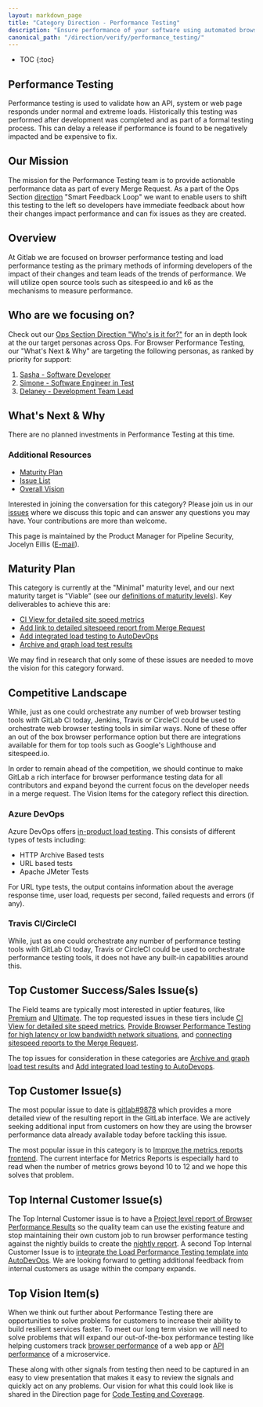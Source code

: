 ```yaml
---
layout: markdown_page
title: "Category Direction - Performance Testing"
description: "Ensure performance of your software using automated browser performance, accessibility, and load testing. Learn more here!"
canonical_path: "/direction/verify/performance_testing/"
---
```


- TOC
{:toc}

## Performance Testing

Performance testing is used to validate how an API, system or web page responds under normal and extreme loads. Historically this testing was performed after development was completed and as part of a formal testing process. This can delay a release if performance is found to be negatively impacted and be expensive to fix.

## Our Mission

The mission for the Performance Testing team is to provide actionable performance data as part of every Merge Request. As a part of the Ops Section [direction](/direction/ops/#smart-feedback-loop) "Smart Feedback Loop" we want to enable users to shift this testing to the left so developers have immediate feedback about how their changes impact performance and can fix issues as they are created.

## Overview

At Gitlab we are focused on browser performance testing and load performance testing as the primary methods of informing developers of the impact of their changes and team leads of the trends of performance. We will utilize open source tools such as sitespeed.io and k6 as the mechanisms to measure performance.

## Who are we focusing on? 

Check out our [Ops Section Direction "Who's is it for?"](/direction/ops/#who-is-it-for) for an in depth look at the our target personas across Ops. For Browser Performance Testing, our "What's Next & Why" are targeting the following personas, as ranked by priority for support: 

1. [Sasha - Software Developer](https://handbook.gitlab.com/handbook/product/personas/#sasha-software-developer)
1. [Simone - Software Engineer in Test](https://handbook.gitlab.com/handbook/product/personas/#simone-software-engineer-in-test)
1. [Delaney - Development Team Lead](https://handbook.gitlab.com/handbook/product/personas/#delaney-development-team-lead)

## What's Next & Why

There are no planned investments in Performance Testing at this time. 

### Additional Resources

- [Maturity Plan](#maturity-plan)
- [Issue List](https://gitlab.com/groups/gitlab-org/-/issues?scope=all&utf8=%E2%9C%93&state=opened&label_name[]=%27%22Category%3APerformance%20Testing%22)
- [Overall Vision](/direction/ops/#verify)

Interested in joining the conversation for this category? Please join us in our
[issues](https://gitlab.com/groups/gitlab-org/-/issues?scope=all&utf8=%E2%9C%93&state=opened&label_name[]=%27%22Category%3APerformance%20Testing%22) where
we discuss this topic and can answer any questions you may have. Your contributions
are more than welcome.

This page is maintained by the Product Manager for Pipeline Security, Jocelyn Eillis ([E-mail](mailto:jeillis@gitlab.com)).

## Maturity Plan

This category is currently at the "Minimal" maturity level, and our next maturity target is "Viable" (see our [definitions of maturity levels](/direction/#maturity)). Key deliverables to achieve this are:

- [CI View for detailed site speed metrics](https://gitlab.com/gitlab-org/gitlab/issues/9878)
- [Add link to detailed sitespeed report from Merge Request](https://gitlab.com/gitlab-org/gitlab/issues/9879)
- [Add integrated load testing to AutoDevOps](https://gitlab.com/gitlab-org/gitlab-ee/issues/10681)
- [Archive and graph load test results](https://gitlab.com/gitlab-org/gitlab/-/issues/36914)

We may find in research that only some of these issues are needed to move the vision for this category forward. 

## Competitive Landscape

While, just as one could orchestrate any number of web browser testing tools with GitLab CI today, Jenkins, Travis or CircleCI could be used to orchestrate web browser testing tools in similar ways. None of these offer an out of the box browser performance option but there are integrations available for them for top tools such as Google's Lighthouse and sitespeed.io.

In order to remain ahead of the competition, we should continue to make GitLab a rich interface for browser performance testing data for all contributors and expand beyond the current focus on the developer needs in a merge request. The Vision Items for the category reflect this direction.

### Azure DevOps

Azure DevOps offers [in-product load testing](https://docs.microsoft.com/en-us/azure/devops/test/load-test/get-started-simple-cloud-load-test?view=azure-devops).  This consists of different types of tests including:

* HTTP Archive Based tests
* URL based tests
* Apache JMeter Tests

For URL type tests, the output contains information about the average response time, user load, requests per second, failed requests and errors (if any).

### Travis CI/CircleCI

While, just as one could orchestrate any number of performance testing tools with GitLab CI today, Travis or CircleCI could be used to orchestrate performance testing tools, it does not have any built-in capabilities around this.

## Top Customer Success/Sales Issue(s)

The Field teams are typically most interested in uptier features, like [Premium](https://gitlab.com/dashboard/issues?scope=all&utf8=%E2%9C%93&state=opened&label_name[]=Category%3AWeb%20Performance&label_name[]=GitLab%20Premium) and [Ultimate](https://gitlab.com/dashboard/issues?scope=all&utf8=%E2%9C%93&state=opened&label_name[]=Category%3AWeb%20Performance&label_name[]=GitLab%20Ultimate). The top requested issues in these tiers include [CI View for detailed site speed metrics](https://gitlab.com/gitlab-org/gitlab/-/issues/9878), [Provide Browser Performance Testing for high latency or low bandwidth network situations](https://gitlab.com/gitlab-org/gitlab/-/issues/9737), and [connecting sitespeed reports to the Merge Request](https://gitlab.com/gitlab-org/gitlab/-/issues/9879). 

The top issues for consideration in these categories are [Archive and graph load test results](https://gitlab.com/gitlab-org/gitlab/-/issues/36914) and [Add integrated load testing to AutoDevops](https://gitlab.com/gitlab-org/gitlab/-/issues/10681).

## Top Customer Issue(s)

The most popular issue to date is [gitlab#9878](https://gitlab.com/gitlab-org/gitlab/issues/9878) which provides a more detailed view of the resulting report in the GitLab interface. We are actively seeking additional input from customers on how they are using the browser performance data already available today before tackling this issue.

The most popular issue in this category is to [Improve the metrics reports frontend](https://gitlab.com/gitlab-org/gitlab/-/issues/11945). The current interface for Metrics Reports is especially hard to read when the number of metrics grows beyond 10 to 12 and we hope this solves that problem.

## Top Internal Customer Issue(s)

The Top Internal Customer issue is to have a [Project level report of Browser Performance Results](https://gitlab.com/gitlab-org/gitlab/-/issues/238049) so the quality team can use the existing feature and stop maintaining their own custom job to run browser performance testing against the nightly builds to create the [nightly report](https://gitlab.com/gitlab-org/quality/performance/-/wikis/Benchmarks/SiteSpeed/10k). A second Top Internal Customer Issue is to [integrate the Load Performance Testing template into AutoDevOps](https://gitlab.com/gitlab-org/gitlab/-/issues/10681). We are looking forward to getting additional feedback from internal customers as usage within the company expands. 

## Top Vision Item(s)

When we think out further about Performance Testing there are opportunities to solve problems for customers to increase their ability to build resilient services faster. To meet our long term vision we will need to solve problems that will expand our out-of-the-box performance testing like helping customers track [browser performance](https://gitlab.com/gitlab-org/gitlab/issues/36087) of a web app or [API performance](https://gitlab.com/gitlab-org/gitlab/-/issues/36914) of a microservice. 

These along with other signals from testing then need to be captured in an easy to view presentation that makes it easy to review the signals and quickly act on any problems. Our vision for what this could look like is shared in the Direction page for [Code Testing and Coverage](https://about.gitlab.com/direction/verify/code_testing/#top-vision-items).



